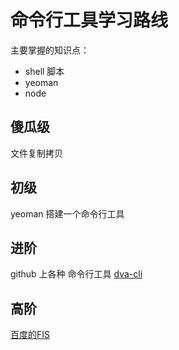 # 命令行工具学习路线

主要掌握的知识点：

- shell 脚本
- yeoman
- node

## 傻瓜级

文件复制拷贝

## 初级

yeoman 搭建一个命令行工具

## 进阶

github 上各种 命令行工具
[dva-cli](https://github.com/dvajs/dva-cli)

## 高阶

[百度的FIS](http://fis.baidu.com/)

